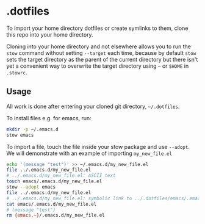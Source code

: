 # .dotfiles

To import your home directory dotfiles or create symlinks to them, clone this
repo into your home directory.

Cloning into your home directory and not elsewhere allows you to run the `stow`
command without setting `--target` each time, because by default `stow` sets
the target directory as the parent of the current directory but there isn't yet
a convenient way to overwrite the target directory using `~` or `$HOME` in
`.stowrc`.

## Usage

All work is done after entering your cloned git directory, `~/.dotfiles`.

To install files e.g. for emacs, run:

```sh
mkdir -p ~/.emacs.d
stow emacs
```

To import a file, touch the file inside your stow package and use `--adopt`.
We will demonstrate with an example of importing `my_new_file.el`

```sh
echo '(message "test")' >> ~/.emacs.d/my_new_file.el
file ../.emacs.d/my_new_file.el
# ../.emacs.d/my_new_file.el: ASCII text
touch emacs/.emacs.d/my_new_file.el
stow --adopt emacs
file ../.emacs.d/my_new_file.el
# ../.emacs.d/my_new_file.el: symbolic link to ../.dotfiles/emacs/.emacs.d/my_new_file.el
cat emacs/.emacs.d/my_new_file.el
# (message "test")
rm {emacs,~}/.emacs.d/my_new_file.el
```
